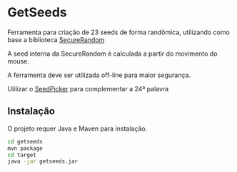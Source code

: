 # GetSeeds

Ferramenta para criação de 23 seeds de forma randômica, utilizando como base a biblioteca 
[SecureRandom](https://docs.oracle.com/en/java/javase/17/docs/api/java.base/java/security/SecureRandom.html)

A seed interna da SecureRandom é calculada a partir do movimento do mouse.

A ferramenta deve ser utilizada off-line para maior segurança.

Ulilizar o [SeedPicker](https://seedpicker.net/calculator/last-word.html) para complementar a 24ª palavra

## Instalação

O projeto requer Java e Maven para instalação.


```sh
cd getseeds
mvn package
cd target
java -jar getseeds.jar
```